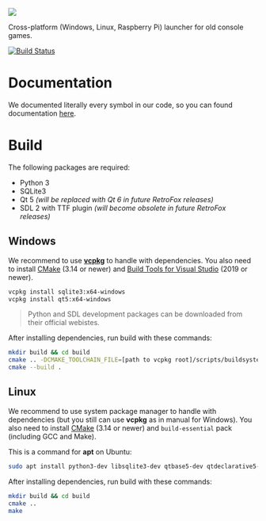 ![](https://lazyfox.dev/user/pages/03.projects/retrofox/Full%20logo%20colored%202048.png)

Cross-platform (Windows, Linux, Raspberry Pi) launcher for old console games.


[![Build Status](https://travis-ci.com/lazyfox-studio/retrofox.svg?branch=master)](https://travis-ci.com/lazyfox-studio/retrofox)

# Documentation

We documented literally every symbol in our code, so you can found documentation [here](https://retrofox.lazyfox.dev/docs).


# Build

The following packages are required:
* Python 3 
* SQLite3
* Qt 5 _(will be replaced with Qt 6 in future RetroFox releases)_
* SDL 2 with TTF plugin _(will become obsolete in future RetroFox releases)_


## Windows

We recommend to use **[vcpkg](https://github.com/Microsoft/vcpkg)** to handle with dependencies.
You also need to install [CMake](https://cmake.org/download/) (3.14 or newer) and [Build Tools for Visual Studio](https://visualstudio.microsoft.com/downloads/) (2019 or newer).

```sh
vcpkg install sqlite3:x64-windows
vcpkg install qt5:x64-windows
```

> Python and SDL development packages can be downloaded from their official webistes.

After installing dependencies, run build with these commands:

```sh
mkdir build && cd build
cmake .. -DCMAKE_TOOLCHAIN_FILE=[path to vcpkg root]/scripts/buildsystems/vcpkg.cmake
cmake --build .
```


## Linux

We recommend to use system package manager to handle with dependencies (but you still can use **vcpkg** as in manual for Windows).
You also need to install [CMake](https://cmake.org/download/) (3.14 or newer) and `build-essential` pack (including GCC and Make).

This is a command for **apt** on Ubuntu:
```bash
sudo apt install python3-dev libsqlite3-dev qtbase5-dev qtdeclarative5-dev qttools5-dev libsdl2-dev libsdl2-ttf-dev
```

After installing dependencies, run build with these commands:

```sh
mkdir build && cd build
cmake ..
make
```
